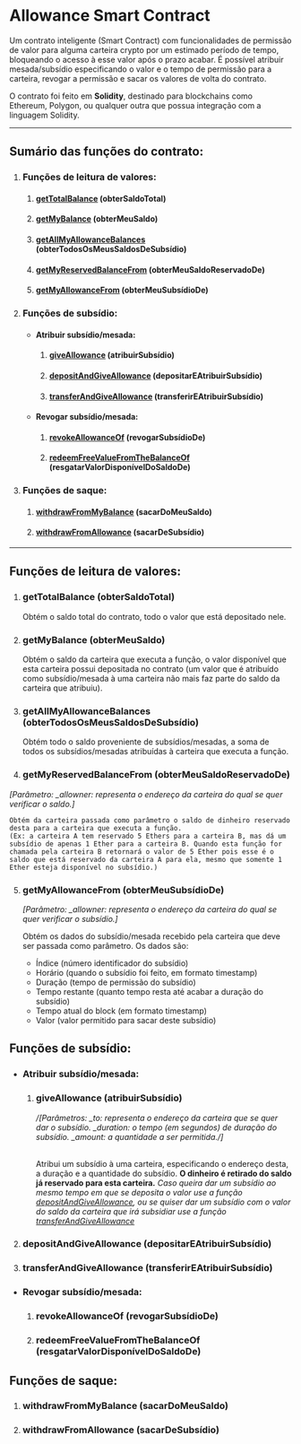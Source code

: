 # Allowance Smart Contract

Um contrato inteligente (Smart Contract) com funcionalidades de permissão de valor para alguma carteira crypto por um estimado período de tempo, bloqueando o acesso à esse valor após o prazo acabar. É possível atribuir mesada/subsídio especificando o valor e o tempo de permissão para a carteira, revogar a permissão e sacar os valores de volta do contrato.

O contrato foi feito em **Solidity**, destinado para blockchains como Ethereum, Polygon, ou qualquer outra que possua integração com a linguagem Solidity.

----

## Sumário das funções do contrato:

1. ### Funções de leitura de valores:
   
   1. #### [getTotalBalance](#gettotalbalance) (obterSaldoTotal)
   2. #### [getMyBalance](#getmybalance) (obterMeuSaldo)
   3. #### [getAllMyAllowanceBalances](#getallmyallowancebalances) (obterTodosOsMeusSaldosDeSubsídio)
   4. #### [getMyReservedBalanceFrom](#getmyreservedbalancefrom) (obterMeuSaldoReservadoDe)
   5. #### [getMyAllowanceFrom](#getmyallowancefrom) (obterMeuSubsídioDe)

2. ### Funções de subsídio:
   
   - #### Atribuir subsídio/mesada:
     1. #### [giveAllowance](#giveallowance) (atribuirSubsídio)
     2. #### [depositAndGiveAllowance](#depositandgiveallowance) (depositarEAtribuirSubsídio)
     3. #### [transferAndGiveAllowance](#transferandgiveallowance) (transferirEAtribuirSubsídio)
   - #### Revogar subsídio/mesada:
     1. #### [revokeAllowanceOf](#revokeallowanceof) (revogarSubsídioDe)
     2. #### [redeemFreeValueFromTheBalanceOf](#redeemfreevaluefromthebalanceof) (resgatarValorDisponívelDoSaldoDe)

3. ### Funções de saque:
   
   1. #### [withdrawFromMyBalance](#withdrawfrommybalance) (sacarDoMeuSaldo)
   2. #### [withdrawFromAllowance](#withdrawfromallowance) (sacarDeSubsídio)

---

## Funções de leitura de valores:

1. ### <a name="gettotalbalance"></a> getTotalBalance (obterSaldoTotal)
   
   Obtém o saldo total do contrato, todo o valor que está depositado nele.

2. ### <a name="getmybalance"></a> getMyBalance (obterMeuSaldo)
   
   Obtém o saldo da carteira que executa a função, o valor disponível que esta carteira possui depositada no contrato (um valor que é atribuído como subsídio/mesada à uma carteira não mais faz parte do saldo da carteira que atribuiu).

3. ### <a name="getallmyallowancebalances"></a> getAllMyAllowanceBalances (obterTodosOsMeusSaldosDeSubsídio)
   
    Obtém todo o saldo proveniente de subsídios/mesadas, a soma de todos os subsídios/mesadas atribuídas à carteira que executa a função.

4. ### <a name="getmyreservedbalancefrom"></a> getMyReservedBalanceFrom (obterMeuSaldoReservadoDe)

*\[Parâmetro: _allowner: representa o endereço da carteira do qual se quer verificar o saldo.\]* 

    Obtém da carteira passada como parâmetro o saldo de dinheiro reservado desta para a carteira que executa a função. 
    (Ex: a carteira A tem reservado 5 Ethers para a carteira B, mas dá um subsídio de apenas 1 Ether para a carteira B. Quando esta função for chamada pela carteira B retornará o valor de 5 Ether pois esse é o saldo que está reservado da carteira A para ela, mesmo que somente 1 Ether esteja disponível no subsídio.)

5. ### <a name="getmyallowancefrom"></a> getMyAllowanceFrom (obterMeuSubsídioDe)
   
   *\[Parâmetro: _allowner: representa o endereço da carteira do qual se quer verificar o subsídio.\]*
   
    Obtém os dados do subsídio/mesada recebido pela carteira que deve ser passada como parâmetro. Os dados são:
   
   - Índice (número identificador do subsídio)
   - Horário (quando o subsídio foi feito, em formato timestamp)
   - Duração (tempo de permissão do subsídio)
   - Tempo restante (quanto tempo resta até acabar a duração do subsídio)
   - Tempo atual do block (em formato timestamp)
   - Valor (valor permitido para sacar deste subsídio)

## Funções de subsídio:

- ### Atribuir subsídio/mesada:
  
  1. ### <a name="giveallowance"></a> giveAllowance (atribuirSubsídio)
     
     */[Parâmetros: 
     _to: representa o endereço da carteira que se quer dar o subsídio.
     _duration: o tempo (em segundos) de duração do subsídio.
     _amount: a quantidade a ser permitida./]* <br><br>
     
      Atribui um subsídio à uma carteira, especificando o endereço desta, a duração e a quantidade do subsídio. 
      **O dinheiro é retirado do saldo já reservado para esta carteira.** 
      *Caso queira dar um subsídio ao mesmo tempo em que se deposita o valor use a função [depositAndGiveAllowance](#depositandgiveallowance), ou se quiser dar um subsídio com o valor do saldo da carteira que irá subsidiar use a função [transferAndGiveAllowance](#transferandgiveallowance)*
2. ### <a name="depositandgiveallowance"></a> depositAndGiveAllowance (depositarEAtribuirSubsídio)

3. ### <a name="transferandgiveallowance"></a> transferAndGiveAllowance (transferirEAtribuirSubsídio)
- ### Revogar subsídio/mesada:
  
  1. ### <a name="revokeallowanceof"></a> revokeAllowanceOf (revogarSubsídioDe)
  
  2. ### <a name="redeemfreevaluefromthebalanceof"></a> redeemFreeValueFromTheBalanceOf (resgatarValorDisponívelDoSaldoDe)

## Funções de saque:

1. ### <a name="withdrawfrommybalance"></a> withdrawFromMyBalance (sacarDoMeuSaldo)

2. ### <a name="withdrawfromallowance"></a> withdrawFromAllowance (sacarDeSubsídio)

